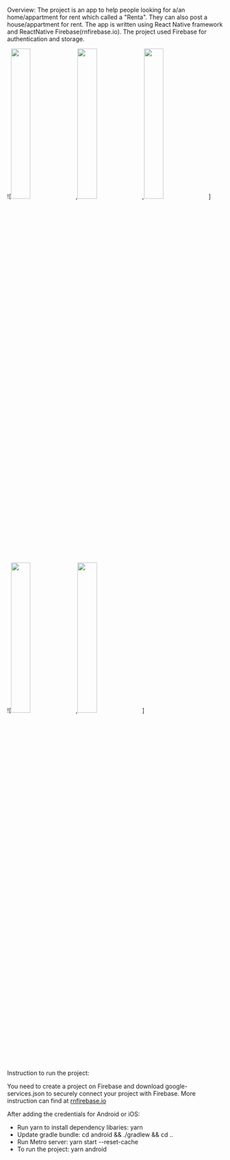 Overview:
The project is an app to help people looking for a/an home/appartment for rent which called a "Renta". They can also post a house/appartment for rent. 
The app is written using React Native framework and ReactNative Firebase(rnfirebase.io). The project used Firebase for authentication and storage.

![<img src="https://github.com/huynguyen2412/CS696-MultiplatformMobileDev/blob/main/Renta/gifexample/register_account.gif" width=30% height=30%>,<img src="https://github.com/huynguyen2412/CS696-MultiplatformMobileDev/blob/main/Renta/gifexample/login_account.gif" width=30% height=30%>,<img src="https://github.com/huynguyen2412/CS696-MultiplatformMobileDev/blob/main/Renta/gifexample/post_and_view.gif" width=30% height=30%>]

<br>
![<img src="https://github.com/huynguyen2412/CS696-MultiplatformMobileDev/blob/main/Renta/gifexample/search_message_landlord.gif" width=30% height=30%>,<img src="https://github.com/huynguyen2412/CS696-MultiplatformMobileDev/blob/main/Renta/gifexample/convo.gif" width=30% height=30%>]

Instruction to run the project:

You need to create a project on Firebase and download google-services.json to securely connect your project with Firebase. More instruction can find at [rnfirebase.io](https://rnfirebase.io/#installation)

After adding the credentials for Android or iOS:
+ Run yarn to install dependency libaries: yarn
+ Update gradle bundle: cd android && ./gradlew && cd ..
+ Run Metro server: yarn start --reset-cache
+ To run the project: yarn android



